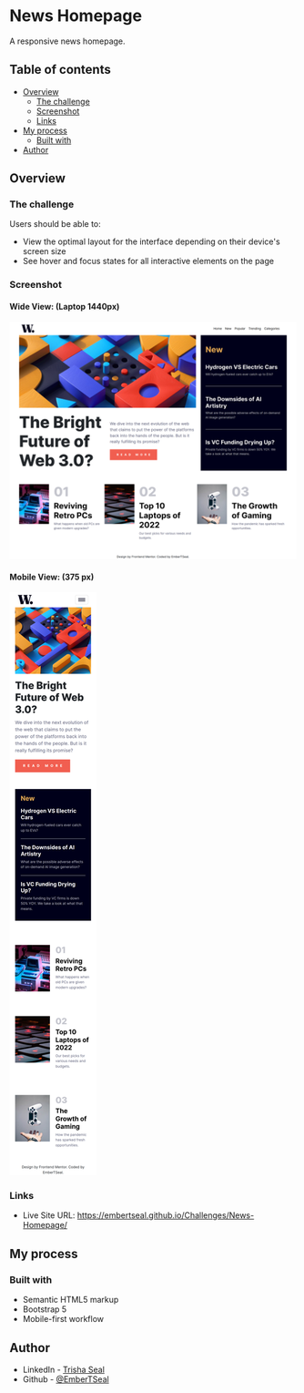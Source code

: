 # News Homepage

A responsive news homepage.

## Table of contents

- [Overview](#overview)
  - [The challenge](#the-challenge)
  - [Screenshot](#screenshot)
  - [Links](#links)
- [My process](#my-process)
  - [Built with](#built-with)
- [Author](#author)


## Overview

### The challenge

Users should be able to:

- View the optimal layout for the interface depending on their device's screen size
- See hover and focus states for all interactive elements on the page

### Screenshot

#### Wide View: (Laptop 1440px)
<img src = "final/wide.png">

#### Mobile View: (375 px)
<img src = "final/mobile.png">

### Links

- Live Site URL: https://embertseal.github.io/Challenges/News-Homepage/

## My process

### Built with

- Semantic HTML5 markup
- Bootstrap 5
- Mobile-first workflow


## Author

- LinkedIn - [Trisha Seal](https://www.linkedin.com/in/trisha-seal-617a89244/)
- Github - [@EmberTSeal](https://github.com/EmberTSeal)


